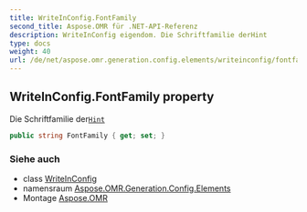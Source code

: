 ```yaml
---
title: WriteInConfig.FontFamily
second_title: Aspose.OMR für .NET-API-Referenz
description: WriteInConfig eigendom. Die Schriftfamilie derHint
type: docs
weight: 40
url: /de/net/aspose.omr.generation.config.elements/writeinconfig/fontfamily/
---
```

## WriteInConfig.FontFamily property

Die Schriftfamilie der[`Hint`](../hint/)

```csharp
public string FontFamily { get; set; }
```

### Siehe auch

* class [WriteInConfig](../)
* namensraum [Aspose.OMR.Generation.Config.Elements](../../writeinconfig/)
* Montage [Aspose.OMR](../../../)


